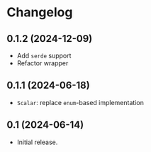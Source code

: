 # Changelog

## 0.1.2 (2024-12-09)

* Add `serde` support
* Refactor wrapper

## 0.1.1 (2024-06-18)

* `Scalar`: replace `enum`-based implementation

## 0.1 (2024-06-14)

* Initial release.
